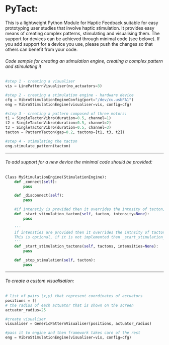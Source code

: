 # PyTact:
This is a lightweight Python Module for Haptic Feedback suitable for easy prototyping user studies that involve haptic stimulation. It provides easy means of creating complex patterns, stimulating and visualising them. The support for devices can be achieved through minimal code (see belove). If you add support for a device you use, please push the changes so that others can benefit from your code.

###### Code sample for creating an stimulation engine, creating a complex pattern and stimulating it

```python
#step 1 - creating a visualiser
vis = LinePatternVisualiser(no_actuators=3)

#step 2 - creating a stimulation engine - hardware device
cfg = VibroStimulationEngineConfig(port="/dev/cu.usbFA1")
eng = VibroStimulationEngine(visualiser=vis, config=cfg)

#step 3 - creating a pattern composed of three motors:
t1 = SingleTactonVibro(duration=0.5, channel=1)
t2 = SingleTactonVibro(duration=0.5, channel=2)
t3 = SingleTactonVibro(duration=0.5, channel=3)
tacton = PatternTacton(gap=0.2, tactons=[t1, t3, t2])

#step 4 - stimulating the tacton
eng.stimulate_pattern(tacton)
 ```

-------------------------------------------------

###### To add support for a new device the minimal code should be provided:

```python
Class MyStimulationEngine(StimulationEngine):
    def _connect(self):
        pass

    def _disconnect(self):
        pass

    #if intenstiy is provided then it overrides the intnsity of tacton, otherwise the intensity of tacton is used
    def _start_stimulation_tacton(self, tacton, intensity=None):
        pass

    '''
    if intensties are provided then it overrides the intnsity of tacton, otherwise the intensities of tacton are used
    This is optional, if it is not implemented then _start_stimulation_tacton is used for each tacton
    '''
    def _start_stimulation_tactons(self, tactons, intensities=None):
        pass

    def _stop_stimulation(self, tacton):
        pass
 ```


-------------------------------------------------

###### To create a custom visualisation:

```python
# list of pairs (x,y) that represent coordinates of actuators
positions = []
# the radius of each actuator that is shown on the screen
actuator_radius=25

#create visualiser
visualiser = GenericPatternVisualiser(positions, actuator_radius)

#pass it to engine and then framework takes care of the rest
eng = VibroStimulationEngine(visualiser=vis, config=cfg)
```
